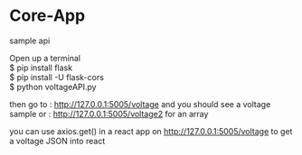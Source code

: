 # Core-App

sample api

Open up a terminal<br>
$ pip install flask<br>
$ pip install -U flask-cors<br>
$ python voltageAPI.py<br>

then go to : http://127.0.0.1:5005/voltage and you should see a voltage sample
or : http://127.0.0.1:5005/voltage2 for an array

you can use axios.get() in a react app on http://127.0.0.1:5005/voltage to get a voltage JSON into react
